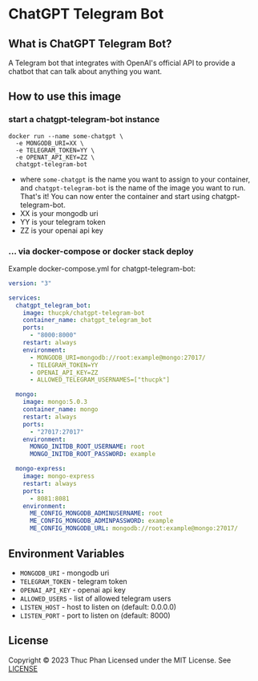 # ChatGPT Telegram Bot

## What is ChatGPT Telegram Bot?
A Telegram bot that integrates with OpenAI's official API to provide a chatbot that can talk about anything you want.

## How to use this image
### start a chatgpt-telegram-bot instance
```shell
docker run --name some-chatgpt \
  -e MONGODB_URI=XX \
  -e TELEGRAM_TOKEN=YY \
  -e OPENAT_API_KEY=ZZ \
  chatgpt-telegram-bot
```
- where `some-chatgpt` is the name you want to assign to your container, and `chatgpt-telegram-bot` is the name of the image you want to run. That's it! You can now enter the container and start using chatgpt-telegram-bot.
- XX is your mongodb uri
- YY is your telegram token
- ZZ is your openai api key
### ... via docker-compose or docker stack deploy
Example docker-compose.yml for chatgpt-telegram-bot:
```yaml
version: "3"

services:
  chatgpt_telegram_bot:
    image: thucpk/chatgpt-telegram-bot
    container_name: chatgpt_telegram_bot
    ports:
      - "8000:8000"
    restart: always
    environment:
      - MONGODB_URI=mongodb://root:example@mongo:27017/
      - TELEGRAM_TOKEN=YY
      - OPENAI_API_KEY=ZZ
      - ALLOWED_TELEGRAM_USERNAMES=["thucpk"]

  mongo:
    image: mongo:5.0.3
    container_name: mongo
    restart: always
    ports:
      - "27017:27017"
    environment:
      MONGO_INITDB_ROOT_USERNAME: root
      MONGO_INITDB_ROOT_PASSWORD: example

  mongo-express:
    image: mongo-express
    restart: always
    ports:
      - 8081:8081
    environment:
      ME_CONFIG_MONGODB_ADMINUSERNAME: root
      ME_CONFIG_MONGODB_ADMINPASSWORD: example
      ME_CONFIG_MONGODB_URL: mongodb://root:example@mongo:27017/
```

## Environment Variables
- `MONGODB_URI` - mongodb uri
- `TELEGRAM_TOKEN` - telegram token
- `OPENAI_API_KEY` - openai api key
- `ALLOWED_USERS` - list of allowed telegram users
- `LISTEN_HOST` - host to listen on (default: 0.0.0.0)
- `LISTEN_PORT` - port to listen on (default: 8000)

## License
Copyright © 2023 Thuc Phan
Licensed under the MIT License. See [LICENSE](https://github.com/tp-open/chatgpt-telegram-bot/blob/master/LICENSE)